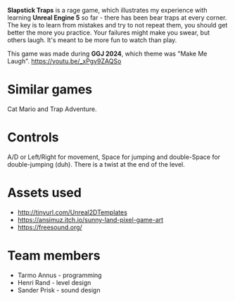 **Slapstick Traps** is a rage game, which illustrates my experience with learning **Unreal Engine 5** so far - there has been bear traps at every corner. The key is to learn from mistakes and try to not repeat them, you should get better the more you practice. Your failures might make you swear, but others laugh. It's meant to be more fun to watch than play.

This game was made during **GGJ 2024**, which theme was "Make Me Laugh".
https://youtu.be/_xPgv9ZAQSo

# Similar games
Cat Mario and Trap Adventure.

# Controls
A/D or Left/Right for movement, Space for jumping and double-Space for double-jumping (duh). There is a twist at the end of the level.

# Assets used
* http://tinyurl.com/Unreal2DTemplates
* https://ansimuz.itch.io/sunny-land-pixel-game-art
* https://freesound.org/

# Team members
* Tarmo Annus - programming
* Henri Rand - level design
* Sander Prisk - sound design
